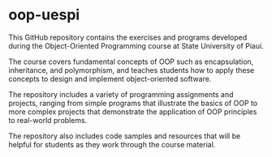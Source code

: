# oop-uespi
This GitHub repository contains the exercises and programs developed during the Object-Oriented Programming course at State University of Piauí.</br>

The course covers fundamental concepts of OOP such as encapsulation, inheritance, and polymorphism, and teaches students how to apply these concepts to design and implement object-oriented software.</br> 

The repository includes a variety of programming assignments and projects, ranging from simple programs that illustrate the basics of OOP to more complex projects that demonstrate the application of OOP principles to real-world problems.</br>

The repository also includes code samples and resources that will be helpful for students as they work through the course material.
